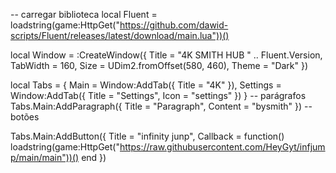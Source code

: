 -- carregar biblioteca
local Fluent = loadstring(game:HttpGet("https://github.com/dawid-scripts/Fluent/releases/latest/download/main.lua"))()

local Window = :CreateWindow({
    Title = "4K SMITH HUB " .. Fluent.Version,
    TabWidth = 160, Size = UDim2.fromOffset(580, 460), Theme = "Dark"
})

local Tabs = {
    Main = Window:AddTab({ Title = "4K" }),
    Settings = Window:AddTab({ Title = "Settings", Icon = "settings" })
}
-- parágrafos
Tabs.Main:AddParagraph({ Title = "Paragraph", Content = "bysmith" })
-- botões

Tabs.Main:AddButton({ Title = "infinity junp", Callback = function()
loadstring(game:HttpGet("https://raw.githubusercontent.com/HeyGyt/infjump/main/main"))()
end })
